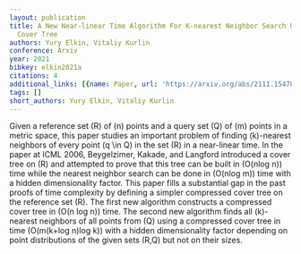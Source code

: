 ```yaml
---
layout: publication
title: A New Near-linear Time Algorithm For K-nearest Neighbor Search Using A Compressed
  Cover Tree
authors: Yury Elkin, Vitaliy Kurlin
conference: Arxiv
year: 2021
bibkey: elkin2021a
citations: 4
additional_links: [{name: Paper, url: 'https://arxiv.org/abs/2111.15478'}]
tags: []
short_authors: Yury Elkin, Vitaliy Kurlin
---
```

Given a reference set \(R\) of \(n\) points and a query set \(Q\) of \(m\) points in
a metric space, this paper studies an important problem of finding \(k\)-nearest
neighbors of every point \(q \in Q\) in the set \(R\) in a near-linear time. In the
paper at ICML 2006, Beygelzimer, Kakade, and Langford introduced a cover tree
on \(R\) and attempted to prove that this tree can be built in \(O(nlog n)\) time
while the nearest neighbor search can be done in \(O(nlog m)\) time with a
hidden dimensionality factor. This paper fills a substantial gap in the past
proofs of time complexity by defining a simpler compressed cover tree on the
reference set \(R\). The first new algorithm constructs a compressed cover tree
in \(O(n log n)\) time. The second new algorithm finds all \(k\)-nearest neighbors
of all points from \(Q\) using a compressed cover tree in time \(O(m(k+log n)log
k)\) with a hidden dimensionality factor depending on point distributions of the
given sets \(R,Q\) but not on their sizes.